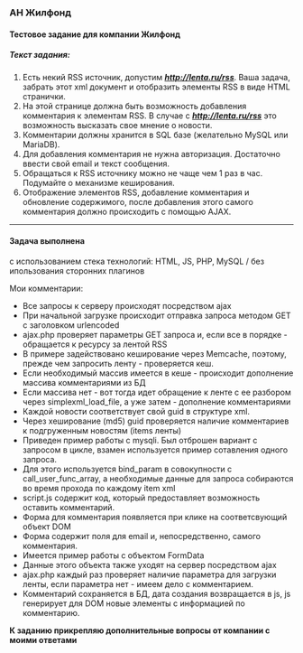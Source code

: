 ###  АН Жилфонд
#### Тестовое задание для компании Жилфонд

##### Текст задания:
1. Есть некий RSS источник, допустим ***http://lenta.ru/rss***. Ваша задача, забрать этот xml документ и отобразить элементы RSS в виде HTML странички.
2. На этой странице должна быть возможность добавления комментария к элементам RSS. В случае с ***http://lenta.ru/rss*** это возможность высказать свое мнение о новости.
3. Комментарии должны хранится в SQL базе (желательно MySQL или MariaDB).
4. Для добавления комментария не нужна авторизация. Достаточно ввести свой email и текст сообщения.
5. Обращаться к RSS источнику можно не чаще чем 1 раз в час. Подумайте о механизме кеширования.
6. Отображение элементов RSS, добавление комментария и обновление содержимого, после добавления этого самого комментария должно происходить с помощью AJAX.

------------
#### Задача выполнена
с использованием стека технологий: HTML, JS, PHP, MySQL / без ипользования сторонних плагинов

Мои комментарии:
- Все запросы к серверу происходят посредством ajax
- При начальной загрузке происходит отправка запроса методом GET с заголовком urlencoded
- ajax.php проверяет параметры GET запроса и, если все в порядке - обращается к ресурсу за лентой RSS
- В примере задействовано кеширование через Memcache, поэтому, прежде чем запросить ленту - проверяется кеш.
- Если необходимый массив имеется в кеше - происходит дополнение массива комментариями из БД
- Если массива нет - вот тогда идет обращение к ленте с ее разбором через simplexml_load_file, а уже затем - дополнение комментариями
- Каждой новости соответствует свой guid в структуре xml.
- Через хеширование (md5) guid проверяется наличие комментариев к подгруженным новостям (items ленты)
- Приведен пример работы с mysqli. Был отброшен вариант с запросом в цикле, взамен используется пример сотавления одного запроса.
- Для этого используется bind_param в совокупности с call_user_func_array, а необходимые данные для запроса собираются во время прохода по каждому item xml
- script.js содержит код, который предоставляет возможность оставить комментарий.
- Форма для комментария появляется при клике на соответсвующий объект DOM
- Форма содержит поля для email и, непосредственно, самого комментария.
- Имеется пример работы с объектом FormData
- Данные этого объекта также уходят на сервер посредством ajax
- ajax.php каждый раз проверяет наличие параметра для загрузки ленты, если параметра нет - имеем дело с комментарием.
- Комментарий сохраняется в БД, дата создания возвращается в js, js генерирует для DOM новые элементы с информацией по комментарию.

**К заданию прикрепляю дополнительные вопросы от компании с моими ответами**

